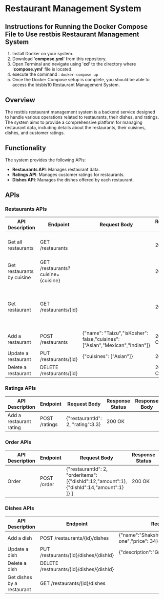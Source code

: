 # Restaurant Management System

## Instructions for Running the Docker Compose File to Use restbis Restaurant Management System
1. Install Docker on your system.
2. Download '**compose.yml**' from this repository.
3. Open Terminal and nevigate using '**cd**' to the directory where '**compose.yml**' file is located.
4. execute the command : `docker-compose up`
5. Once the Docker Compose setup is complete, you should be able to access the bisbis10 Restaurant Management System.

## Overview
The restbis restaurant management system is a backend service designed to handle various operations related to restaurants, their dishes, and ratings. The system aims to provide a comprehensive platform for managing restaurant data, including details about the restaurants, their cuisines, dishes, and customer ratings.

## Functionality
The system provides the following APIs:

- **Restaurants API**: Manages restaurant data.
- **Ratings API**: Manages customer ratings for restaurants.
- **Dishes API**: Manages the dishes offered by each restaurant.

## APIs

### Restaurants APIs

| API Description           | Endpoint                | Request Body                                             | Response Status | Response Body                                                                                           |
|---------------------------|-------------------------|----------------------------------------------------------|-----------------|--------------------------------------------------------------------------------------------------------|
| Get all restaurants       | GET /restaurants        |                                                          | 200 OK          | [{"id": "1","name": "Taizu","averageRating" : 4.83,"isKosher" : false,"cuisines": ["Asian","Mexican","Indian"]}] |
| Get restaurants by cuisine| GET /restaurants?cuisine={cuisine} |                                                         | 200 OK          | [{"id": "1","name": "Taizu","averageRating" : 4.83,"isKosher" : false,"cuisines": ["Asian","Mexican","Indian"]}] |
| Get restaurant            | GET /restaurants/{id}      |                                                          | 200 OK          | {"id": "1","name": "Taizu","averageRating" : 4.83,"isKosher" : false,"cuisines": ["Asian","Mexican","Indian"],"dishes": [{"id": "1","name": "Noodles","description": "Amazing one","price": 59}]} |
| Add a restaurant          | POST /restaurants       | {"name": "Taizu","isKosher": false,"cuisines": ["Asian","Mexican","Indian"]} | 201 CREATED     |                                                                                                        |
| Update a restaurant       | PUT /restaurants/{id}     | {"cuisines": ["Asian"]}                                 | 200 OK          |                                                                                                        |
| Delete a restaurant       | DELETE /restaurants/{id}    |                                                          | 204 No Content  |                                                                                                        |


### Ratings APIs

| API Description           | Endpoint               | Request Body                          | Response Status | Response Body |
|---------------------------|------------------------|---------------------------------------|-----------------|---------------|
| Add a restaurant rating   | POST /ratings          | {"restaurantId": 2, "rating":3.3}     | 200 OK          |               |

### Order APIs

| API Description           | Endpoint               | Request Body                          | Response Status | Response Body |
|---------------------------|------------------------|---------------------------------------|-----------------|---------------|
| Order    | POST /order          | {"restaurantId": 2, "orderItems":[{"dishId":12,"amount":1},{"dishId":14,"amount":1} ]} ]   | 200 OK          |  {orderId:"ef401fc8-d545-424b-928d-4789cd47bb6e"}             |

### Dishes APIs

| API Description           | Endpoint                | Request Body                             | Response Status | Response Body                                                     |
|---------------------------|-------------------------|------------------------------------------|-----------------|------------------------------------------------------------------|
| Add a dish                | POST /restaurants/{id}/dishes | {"name":"Shakshuka","description":"Great one","price": 34} | 201 CREATED     |                                                                  |
| Update a dish             | PUT /restaurants/{id}/dishes/{dishId} | {"description":"Great one","price": 34} | 200 OK          |                                                                  |
| Delete a dish             | DELETE /restaurants/{id}/dishes/{dishId} |                                        | 204 No Content  |                                                                  |
| Get dishes by a restaurant| GET /restaurants/{id}/dishes  |                                         | 200 OK          | [{"id":"1","name":"Humus","description":"Good one","price": 48}] |


